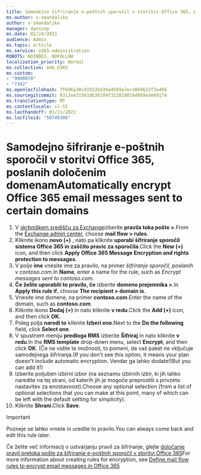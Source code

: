 ```yaml
---
title: Samodejno šifriranje e-poštnih sporočil v storitvi Office 365, poslanih določenim domenam
ms.author: v-smandalika
author: v-smandalika
manager: dansimp
ms.date: 02/24/2021
audience: Admin
ms.topic: article
ms.service: o365-administration
ROBOTS: NOINDEX, NOFOLLOW
localization_priority: Normal
ms.collection: Adm_O365
ms.custom:
- "9000078"
- "7342"
ms.openlocfilehash: 7fb96a30cd1922bd39a4b99a7ecd869622f3a466
ms.sourcegitcommit: 6312ee31561db36104f32282d019d069ede69174
ms.translationtype: MT
ms.contentlocale: sl-SI
ms.lasthandoff: 03/11/2021
ms.locfileid: "50749300"
---
```

# <a name="automatically-encrypt-office-365-email-messages-sent-to-certain-domains"></a><span data-ttu-id="b3ffa-102">Samodejno šifriranje e-poštnih sporočil v storitvi Office 365, poslanih določenim domenam</span><span class="sxs-lookup"><span data-stu-id="b3ffa-102">Automatically encrypt Office 365 email messages sent to certain domains</span></span>

1. <span data-ttu-id="b3ffa-103">V [skrbniškem središču za Exchange](https://outlook.office365.com/ecp/)izberite **pravila toka pošte >**.</span><span class="sxs-lookup"><span data-stu-id="b3ffa-103">From the [Exchange admin center](https://outlook.office365.com/ecp/), choose **mail flow > rules**.</span></span> 
2. <span data-ttu-id="b3ffa-104">Kliknite ikono **novo (+)** , nato pa kliknite **uporabi šifriranje sporočil sistema Office 365 in zaščito pravic za sporočila**.</span><span class="sxs-lookup"><span data-stu-id="b3ffa-104">Click the **New (+)** icon, and then click **Apply Office 365 Message Encryption and rights protection to messages**.</span></span>
3. <span data-ttu-id="b3ffa-105">V polje **ime** vnesite ime za pravilo, na primer *šifriranje sporočil, poslanih v contoso.com*.</span><span class="sxs-lookup"><span data-stu-id="b3ffa-105">In **Name**, enter a name for the rule, such as *Encrypt messages sent to contoso.com*.</span></span>
4. <span data-ttu-id="b3ffa-106">**Če želite uporabiti to pravilo, če** izberite **domeno prejemnika >**.</span><span class="sxs-lookup"><span data-stu-id="b3ffa-106">In **Apply this rule if**, choose **The recipient > domain is**.</span></span> 
5. <span data-ttu-id="b3ffa-107">Vnesite ime domene, na primer **contoso.com**.</span><span class="sxs-lookup"><span data-stu-id="b3ffa-107">Enter the name of the domain, such as **contoso.com**.</span></span>
6. <span data-ttu-id="b3ffa-108">Kliknite ikono **Dodaj (+)** in nato kliknite **v redu**.</span><span class="sxs-lookup"><span data-stu-id="b3ffa-108">Click the **Add (+)** icon, and then click **OK**.</span></span>
7. <span data-ttu-id="b3ffa-109">Poleg polja **naredi to** kliknite **Izberi eno**.</span><span class="sxs-lookup"><span data-stu-id="b3ffa-109">Next to the **Do the following** field, click **Select one**.</span></span> 
8. <span data-ttu-id="b3ffa-110">V spustnem meniju **predloga RMS** izberite **Šifriraj** in nato kliknite **v redu**.</span><span class="sxs-lookup"><span data-stu-id="b3ffa-110">In the **RMS template** drop-down menu, select **Encrypt**, and then click **OK**.</span></span> <span data-ttu-id="b3ffa-111">(Če ne vidite te možnosti, to pomeni, da vaš paket ne vključuje samodejnega šifriranja.</span><span class="sxs-lookup"><span data-stu-id="b3ffa-111">(If you don't see this option, it means your plan doesn't include automatic encryption.</span></span> <span data-ttu-id="b3ffa-112">Vendar ga lahko dodate!)</span><span class="sxs-lookup"><span data-stu-id="b3ffa-112">But you can add it!)</span></span>
9. <span data-ttu-id="b3ffa-113">Izberite poljuben izbirni izbor (na seznamu izbirnih izbir, ki jih lahko naredite na tej strani, od katerih jih je mogoče preprostiti s privzeto nastavitev za enostavnost).</span><span class="sxs-lookup"><span data-stu-id="b3ffa-113">Choose any optional selection (from a list of optional selections that you can make at this point, many of which can be left with the default setting for simplicity).</span></span>
10. <span data-ttu-id="b3ffa-114">Kliknite **Shrani**.</span><span class="sxs-lookup"><span data-stu-id="b3ffa-114">Click **Save**.</span></span>

> [!IMPORTANT]
> <span data-ttu-id="b3ffa-115">Pozneje se lahko vrnete in uredite to pravilo.</span><span class="sxs-lookup"><span data-stu-id="b3ffa-115">You can always come back and edit this rule later.</span></span>

<span data-ttu-id="b3ffa-116">Če želite več informacij o ustvarjanju pravil za šifriranje, glejte [določanje pravil pretoka pošte za šifriranje e-poštnih sporočil v storitvi Office 365](https://docs.microsoft.com/microsoft-365/compliance/define-mail-flow-rules-to-encrypt-email)</span><span class="sxs-lookup"><span data-stu-id="b3ffa-116">For more information about creating rules for encryption, see [Define mail flow rules to encrypt email messages in Office 365](https://docs.microsoft.com/microsoft-365/compliance/define-mail-flow-rules-to-encrypt-email)</span></span>